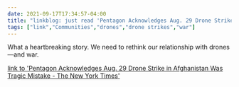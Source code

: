 ```yaml
---
date: 2021-09-17T17:34:57-04:00
title: "linkblog: just read 'Pentagon Acknowledges Aug. 29 Drone Strike in Afghanistan Was Tragic Mistake - The New York Times'"
tags: ["link","Communities","drones","drone strikes","war"]
---
```

What a heartbreaking story. We need to rethink our relationship with drones—and war.
 
[link to 'Pentagon Acknowledges Aug. 29 Drone Strike in Afghanistan Was Tragic Mistake - The New York Times'](https://www.nytimes.com/2021/09/17/us/politics/pentagon-drone-strike-afghanistan.html)
